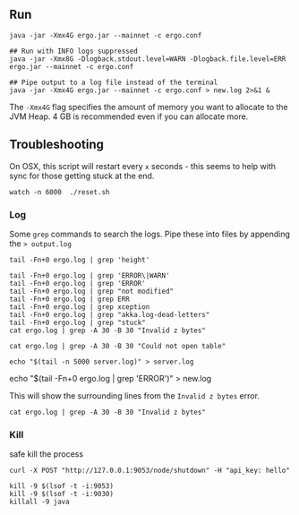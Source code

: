 





## Run

```
java -jar -Xmx4G ergo.jar --mainnet -c ergo.conf

## Run with INFO logs suppressed
java -jar -Xmx8G -Dlogback.stdout.level=WARN -Dlogback.file.level=ERR ergo.jar --mainnet -c ergo.conf

## Pipe output to a log file instead of the terminal
java -jar -Xmx4G ergo.jar --mainnet -c ergo.conf > new.log 2>&1 & 
```
The `-Xmx4G` flag specifies the amount of memory you want to allocate to the JVM Heap. 4 GB is recommended even if you can allocate more.  


## Troubleshooting


On OSX, this script will restart every `x` seconds - this seems to help with sync for those getting stuck at the end.
```
watch -n 6000  ./reset.sh
```

### Log

Some `grep` commands to search the logs. Pipe these into files by appending the `> output.log`

```
tail -Fn+0 ergo.log | grep 'height'
```

```
tail -Fn+0 ergo.log | grep 'ERROR\|WARN'
tail -Fn+0 ergo.log | grep 'ERROR'
tail -Fn+0 ergo.log | grep "not modified"
tail -Fn+0 ergo.log | grep ERR
tail -Fn+0 ergo.log | grep xception
tail -Fn+0 ergo.log | grep "akka.log-dead-letters"
tail -Fn+0 ergo.log | grep "stuck"
cat ergo.log | grep -A 30 -B 30 "Invalid z bytes"

cat ergo.log | grep -A 30 -B 30 "Could not open table"

```

```
echo "$(tail -n 5000 server.log)" > server.log
```
echo "$(tail -Fn+0 ergo.log | grep 'ERROR')" > new.log


This will show the surrounding lines from the `Invalid z bytes` error.

```
cat ergo.log | grep -A 30 -B 30 "Invalid z bytes"
```


### Kill 

safe kill the process

```
curl -X POST "http://127.0.0.1:9053/node/shutdown" -H "api_key: hello"
```

```
kill -9 $(lsof -t -i:9053)
kill -9 $(lsof -t -i:9030)
killall -9 java
```


